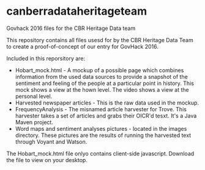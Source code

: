 # canberradataheritageteam
Govhack 2016 files for the CBR Heritage Data team

This repository contains all files usesd for by the CBR Heritage Data Team to create a proof-of-concept of our entry for GovHack 2016.

Included in this reporsitory are:

- Hobart_mock.html - A mockup of a possible page which combines
information from the used data sources to provide a snapshot of the sentiment and feeling of the
people at a particular point in history. This mock shows a view at the hown level. The video shows a view at the personal level.
- Harvested newspaper articles - This is the raw data used in the mockup.
- FrequencyAnalysis - The misnamed article harvester for Trove. This  harvester takes a set of articles and grabs their OICR'd tesxt.
It's a Java Maven project.
- Word maps and sentiment analyses pictures - located in the images directory. These pictures are the results of running the harvested text
through Voyant and Watson.

The Hobart_mock.html file onlyo contains client-side javascript. Download the file to view on your desktop.
